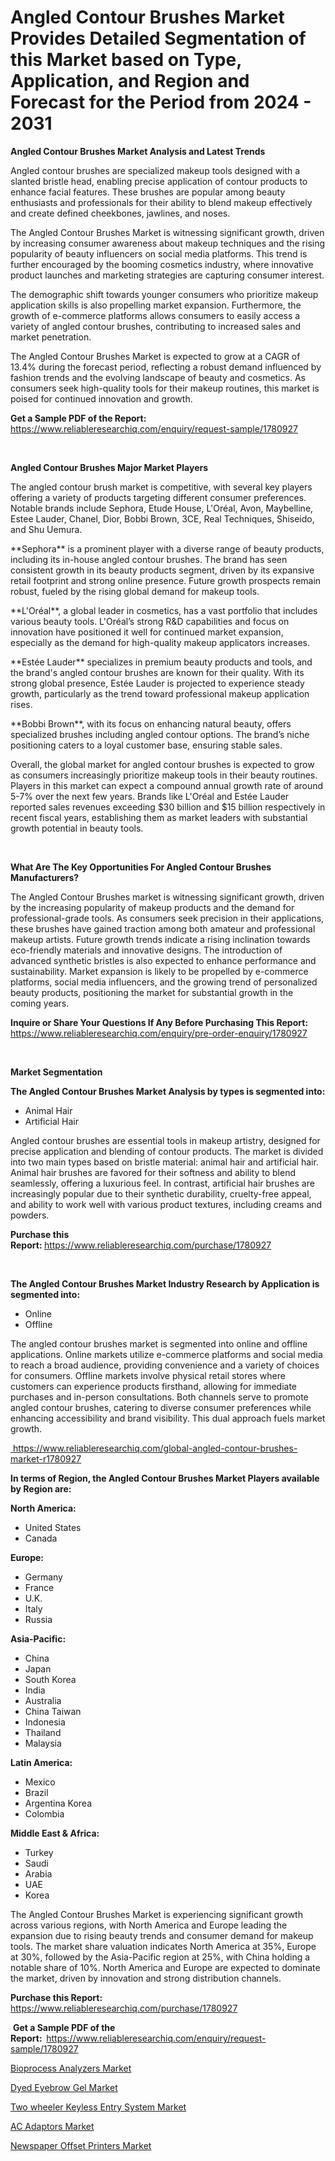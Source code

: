 <p><h1>Angled Contour Brushes Market Provides Detailed Segmentation of this Market based on Type, Application, and Region and Forecast for the Period from 2024 - 2031</h1></p><p><strong>Angled Contour Brushes Market Analysis and Latest Trends</strong></p>
<p><p>Angled contour brushes are specialized makeup tools designed with a slanted bristle head, enabling precise application of contour products to enhance facial features. These brushes are popular among beauty enthusiasts and professionals for their ability to blend makeup effectively and create defined cheekbones, jawlines, and noses.</p><p>The Angled Contour Brushes Market is witnessing significant growth, driven by increasing consumer awareness about makeup techniques and the rising popularity of beauty influencers on social media platforms. This trend is further encouraged by the booming cosmetics industry, where innovative product launches and marketing strategies are capturing consumer interest. </p><p>The demographic shift towards younger consumers who prioritize makeup application skills is also propelling market expansion. Furthermore, the growth of e-commerce platforms allows consumers to easily access a variety of angled contour brushes, contributing to increased sales and market penetration. </p><p>The Angled Contour Brushes Market is expected to grow at a CAGR of 13.4% during the forecast period, reflecting a robust demand influenced by fashion trends and the evolving landscape of beauty and cosmetics. As consumers seek high-quality tools for their makeup routines, this market is poised for continued innovation and growth.</p></p>
<p><strong>Get a Sample PDF of the Report:&nbsp;</strong> <a href="https://www.reliableresearchiq.com/enquiry/request-sample/1780927?utm_campaign=1461&utm_medium=2&utm_source=Github&utm_content=ia&utm_term=13102024&utm_id=angled-contour-brushes">https://www.reliableresearchiq.com/enquiry/request-sample/1780927</a></p>
<p>&nbsp;</p>
<p><strong>Angled Contour Brushes Major Market Players</strong></p>
<p><p>The angled contour brush market is competitive, with several key players offering a variety of products targeting different consumer preferences. Notable brands include Sephora, Etude House, L'Oréal, Avon, Maybelline, Estee Lauder, Chanel, Dior, Bobbi Brown, 3CE, Real Techniques, Shiseido, and Shu Uemura.</p><p>**Sephora** is a prominent player with a diverse range of beauty products, including its in-house angled contour brushes. The brand has seen consistent growth in its beauty products segment, driven by its expansive retail footprint and strong online presence. Future growth prospects remain robust, fueled by the rising global demand for makeup tools.</p><p>**L'Oréal**, a global leader in cosmetics, has a vast portfolio that includes various beauty tools. L'Oréal’s strong R&D capabilities and focus on innovation have positioned it well for continued market expansion, especially as the demand for high-quality makeup applicators increases.</p><p>**Estée Lauder** specializes in premium beauty products and tools, and the brand's angled contour brushes are known for their quality. With its strong global presence, Estée Lauder is projected to experience steady growth, particularly as the trend toward professional makeup application rises.</p><p>**Bobbi Brown**, with its focus on enhancing natural beauty, offers specialized brushes including angled contour options. The brand’s niche positioning caters to a loyal customer base, ensuring stable sales.</p><p>Overall, the global market for angled contour brushes is expected to grow as consumers increasingly prioritize makeup tools in their beauty routines. Players in this market can expect a compound annual growth rate of around 5-7% over the next few years. Brands like L'Oréal and Estée Lauder reported sales revenues exceeding $30 billion and $15 billion respectively in recent fiscal years, establishing them as market leaders with substantial growth potential in beauty tools.</p></p>
<p>&nbsp;</p>
<p><strong>What Are The Key Opportunities For Angled Contour Brushes Manufacturers?</strong></p>
<p><p>The Angled Contour Brushes market is witnessing significant growth, driven by the increasing popularity of makeup products and the demand for professional-grade tools. As consumers seek precision in their applications, these brushes have gained traction among both amateur and professional makeup artists. Future growth trends indicate a rising inclination towards eco-friendly materials and innovative designs. The introduction of advanced synthetic bristles is also expected to enhance performance and sustainability. Market expansion is likely to be propelled by e-commerce platforms, social media influencers, and the growing trend of personalized beauty products, positioning the market for substantial growth in the coming years.</p></p>
<p><strong>Inquire or Share Your Questions If Any Before Purchasing This Report:</strong> <a href="https://www.reliableresearchiq.com/enquiry/pre-order-enquiry/1780927?utm_campaign=1461&utm_medium=2&utm_source=Github&utm_content=ia&utm_term=13102024&utm_id=angled-contour-brushes">https://www.reliableresearchiq.com/enquiry/pre-order-enquiry/1780927</a></p>
<p>&nbsp;</p>
<p><strong>Market Segmentation</strong></p>
<p><strong>The Angled Contour Brushes Market Analysis by types is segmented into:</strong></p>
<p><ul><li>Animal Hair</li><li>Artificial Hair</li></ul></p>
<p><p>Angled contour brushes are essential tools in makeup artistry, designed for precise application and blending of contour products. The market is divided into two main types based on bristle material: animal hair and artificial hair. Animal hair brushes are favored for their softness and ability to blend seamlessly, offering a luxurious feel. In contrast, artificial hair brushes are increasingly popular due to their synthetic durability, cruelty-free appeal, and ability to work well with various product textures, including creams and powders.</p></p>
<p><strong>Purchase this Report:&nbsp;</strong><a href="https://www.reliableresearchiq.com/purchase/1780927?utm_campaign=1461&utm_medium=2&utm_source=Github&utm_content=ia&utm_term=13102024&utm_id=angled-contour-brushes">https://www.reliableresearchiq.com/purchase/1780927</a></p>
<p>&nbsp;</p>
<p><strong>The Angled Contour Brushes Market Industry Research by Application is segmented into:</strong></p>
<p><ul><li>Online</li><li>Offline</li></ul></p>
<p><p>The angled contour brushes market is segmented into online and offline applications. Online markets utilize e-commerce platforms and social media to reach a broad audience, providing convenience and a variety of choices for consumers. Offline markets involve physical retail stores where customers can experience products firsthand, allowing for immediate purchases and in-person consultations. Both channels serve to promote angled contour brushes, catering to diverse consumer preferences while enhancing accessibility and brand visibility. This dual approach fuels market growth.</p></p>
<p><a href="https://www.reliableresearchiq.com/global-angled-contour-brushes-market-r1780927?utm_campaign=1461&utm_medium=2&utm_source=Github&utm_content=ia&utm_term=13102024&utm_id=angled-contour-brushes">&nbsp;https://www.reliableresearchiq.com/global-angled-contour-brushes-market-r1780927</a></p>
<p><strong>In terms of Region, the Angled Contour Brushes Market Players available by Region are:</strong></p>
<p>
    <p> <strong> North America: </strong>
        <ul>
            <li>United States</li>
            <li>Canada</li>
        </ul>
        </p> 
    <p> <strong> Europe: </strong>
        <ul>
            <li>Germany</li>
            <li>France</li>
            <li>U.K.</li>
            <li>Italy</li>
            <li>Russia</li>
        </ul>
        </p> 
    <p> <strong> Asia-Pacific: </strong>
        <ul>
            <li>China</li>
            <li>Japan</li>
            <li>South Korea</li>
            <li>India</li>
            <li>Australia</li>
            <li>China Taiwan</li>
            <li>Indonesia</li>
            <li>Thailand</li>
            <li>Malaysia</li>
        </ul>
        </p> 
    <p> <strong> Latin America: </strong>
        <ul>
            <li>Mexico</li>
            <li>Brazil</li>
            <li>Argentina Korea</li>
            <li>Colombia</li>
        </ul>
        </p> 
    <p> <strong> Middle East & Africa: </strong>
        <ul>
            <li>Turkey</li>
            <li>Saudi</li>
            <li>Arabia</li>
            <li>UAE</li>
            <li>Korea</li>
        </ul>
    </p>
    </p>
<p><p>The Angled Contour Brushes Market is experiencing significant growth across various regions, with North America and Europe leading the expansion due to rising beauty trends and consumer demand for makeup tools. The market share valuation indicates North America at 35%, Europe at 30%, followed by the Asia-Pacific region at 25%, with China holding a notable share of 10%. North America and Europe are expected to dominate the market, driven by innovation and strong distribution channels.</p></p>
<p><strong>Purchase this Report: </strong><a href="https://www.reliableresearchiq.com/purchase/1780927?utm_campaign=1461&utm_medium=2&utm_source=Github&utm_content=ia&utm_term=13102024&utm_id=angled-contour-brushes">https://www.reliableresearchiq.com/purchase/1780927</a></p>
<p>&nbsp;<strong>Get a Sample PDF of the Report:&nbsp;&nbsp;</strong><a href="https://www.reliableresearchiq.com/enquiry/request-sample/1780927?utm_campaign=1461&utm_medium=2&utm_source=Github&utm_content=ia&utm_term=13102024&utm_id=angled-contour-brushes">https://www.reliableresearchiq.com/enquiry/request-sample/1780927</a></p>
<p><strong></strong></p>
<p><p><a href="https://issuu.com/reportprime-2/docs/bioprocess-analyzers-market-size-20_5bda848e0e6f44?utm_campaign=1461&utm_medium=2&utm_source=Github&utm_content=ia&utm_term=13102024&utm_id=angled-contour-brushes">Bioprocess Analyzers Market</a></p><p><a href="https://github.com/mynearvphamillwd7/Market-Research-Report-List-1/blob/main/dyed-eyebrow-gel-market.md?utm_campaign=1461&utm_medium=2&utm_source=Github&utm_content=ia&utm_term=13102024&utm_id=angled-contour-brushes">Dyed Eyebrow Gel Market</a></p><p><a href="https://www.linkedin.com/pulse/two-wheeler-keyless-entry-system-market-segmentation-geographical-scqhe?utm_campaign=1461&utm_medium=2&utm_source=Github&utm_content=ia&utm_term=13102024&utm_id=angled-contour-brushes">Two wheeler Keyless Entry System Market</a></p><p><a href="https://www.linkedin.com/pulse/investing-ac-adaptors-market-trends-leading-products-regional-8p63e?utm_campaign=1461&utm_medium=2&utm_source=Github&utm_content=ia&utm_term=13102024&utm_id=angled-contour-brushes">AC Adaptors Market</a></p><p><a href="https://github.com/khloet8sawender/Market-Research-Report-List-1/blob/main/newspaper-offset-printers-market.md?utm_campaign=1461&utm_medium=2&utm_source=Github&utm_content=ia&utm_term=13102024&utm_id=angled-contour-brushes">Newspaper Offset Printers Market</a></p></p>